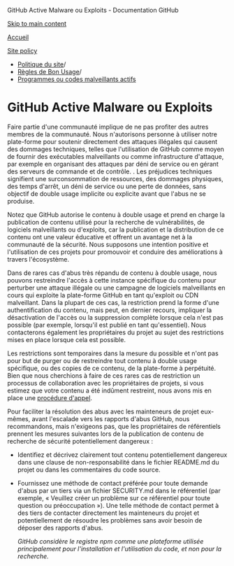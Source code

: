 GitHub Active Malware ou Exploits - Documentation GitHub

[Skip to main content](#main-content)

[Accueil](/fr)

[Site policy](/fr/site-policy)

* [Politique du site](/fr/site-policy)/
* [Règles de Bon Usage](/fr/site-policy/acceptable-use-policies)/
* [Programmes ou codes malveillants actifs](/fr/site-policy/acceptable-use-policies/github-active-malware-or-exploits)

GitHub Active Malware ou Exploits
==========

Faire partie d'une communauté implique de ne pas profiter des autres membres de la communauté. Nous n'autorisons personne à utiliser notre plate-forme pour soutenir directement des attaques illégales qui causent des dommages techniques, telles que l'utilisation de GitHub comme moyen de fournir des exécutables malveillants ou comme infrastructure d'attaque, par exemple en organisant des attaques par déni de service ou en gérant des serveurs de commande et de contrôle. . Les préjudices techniques signifient une surconsommation de ressources, des dommages physiques, des temps d'arrêt, un déni de service ou une perte de données, sans objectif de double usage implicite ou explicite avant que l'abus ne se produise.

Notez que GitHub autorise le contenu à double usage et prend en charge la publication de contenu utilisé pour la recherche de vulnérabilités, de logiciels malveillants ou d'exploits, car la publication et la distribution de ce contenu ont une valeur éducative et offrent un avantage net à la communauté de la sécurité. Nous supposons une intention positive et l'utilisation de ces projets pour promouvoir et conduire des améliorations à travers l'écosystème.

Dans de rares cas d'abus très répandu de contenu à double usage, nous pouvons restreindre l'accès à cette instance spécifique du contenu pour perturber une attaque illégale ou une campagne de logiciels malveillants en cours qui exploite la plate-forme GitHub en tant qu'exploit ou CDN malveillant. Dans la plupart de ces cas, la restriction prend la forme d'une authentification du contenu, mais peut, en dernier recours, impliquer la désactivation de l'accès ou la suppression complète lorsque cela n'est pas possible (par exemple, lorsqu'il est publié en tant qu'essentiel). Nous contacterons également les propriétaires du projet au sujet des restrictions mises en place lorsque cela est possible.

Les restrictions sont temporaires dans la mesure du possible et n'ont pas pour but de purger ou de restreindre tout contenu à double usage spécifique, ou des copies de ce contenu, de la plate-forme à perpétuité. Bien que nous cherchions à faire de ces rares cas de restriction un processus de collaboration avec les propriétaires de projets, si vous estimez que votre contenu a été indûment restreint, nous avons mis en place une [procédure d'appel](/fr/site-policy/acceptable-use-policies/github-appeal-and-reinstatement).

Pour faciliter la résolution des abus avec les mainteneurs de projet eux-mêmes, avant l'escalade vers les rapports d'abus GitHub, nous recommandons, mais n'exigeons pas, que les propriétaires de référentiels prennent les mesures suivantes lors de la publication de contenu de recherche de sécurité potentiellement dangereux :

* Identifiez et décrivez clairement tout contenu potentiellement dangereux dans une clause de non-responsabilité dans le fichier README.md du projet ou dans les commentaires du code source.

* Fournissez une méthode de contact préférée pour toute demande d'abus par un tiers via un fichier SECURITY.md dans le référentiel (par exemple, « Veuillez créer un problème sur ce référentiel pour toute question ou préoccupation »). Une telle méthode de contact permet à des tiers de contacter directement les mainteneurs du projet et potentiellement de résoudre les problèmes sans avoir besoin de déposer des rapports d'abus.

  *GitHub considère le registre npm comme une plateforme utilisée principalement pour l'installation et l'utilisation du code, et non pour la recherche.*
